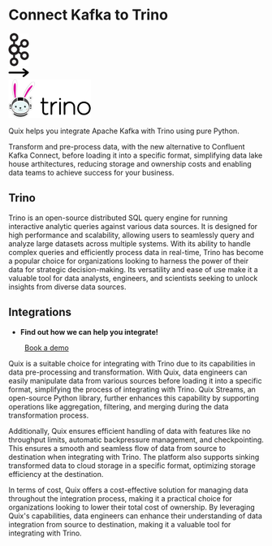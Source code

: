 # Connect Kafka to Trino

<div class="connect-images cards blog-grid-card" markdown>
<div>
<img src="../images/kafka_logo.png" width="40px" />
</div>
<div>
<img src="../images/arrow.svg" width="40px" />
</div>
<div>
<img src="./images/trino_1.jpg" />
</div>
</div>

Quix helps you integrate Apache Kafka with Trino using pure Python.

Transform and pre-process data, with the new alternative to Confluent Kafka Connect, before loading it into a specific format, simplifying data lake house arthitectures, reducing storage and ownership costs and enabling data teams to achieve success for your business.

## Trino

Trino is an open-source distributed SQL query engine for running interactive analytic queries against various data sources. It is designed for high performance and scalability, allowing users to seamlessly query and analyze large datasets across multiple systems. With its ability to handle complex queries and efficiently process data in real-time, Trino has become a popular choice for organizations looking to harness the power of their data for strategic decision-making. Its versatility and ease of use make it a valuable tool for data analysts, engineers, and scientists seeking to unlock insights from diverse data sources.

## Integrations

<div class="grid cards" markdown>

- __Find out how we can help you integrate!__

    <a class="md-button md-button--primary" href="https://share.hsforms.com/1iW0TmZzKQMChk0lxd_tGiw4yjw2?__hstc=175542013.2303933fbd746c0ac86d9ccbe9bc9100.1728383268831.1729603416735.1729620918855.31&__hssc=175542013.1.1729620918855&__hsfp=2132701734" target="_blank" style="margin:.5rem;">Book a demo</a>

</div>


Quix is a suitable choice for integrating with Trino due to its capabilities in data pre-processing and transformation. With Quix, data engineers can easily manipulate data from various sources before loading it into a specific format, simplifying the process of integrating with Trino. Quix Streams, an open-source Python library, further enhances this capability by supporting operations like aggregation, filtering, and merging during the data transformation process.

Additionally, Quix ensures efficient handling of data with features like no throughput limits, automatic backpressure management, and checkpointing. This ensures a smooth and seamless flow of data from source to destination when integrating with Trino. The platform also supports sinking transformed data to cloud storage in a specific format, optimizing storage efficiency at the destination.

In terms of cost, Quix offers a cost-effective solution for managing data throughout the integration process, making it a practical choice for organizations looking to lower their total cost of ownership. By leveraging Quix's capabilities, data engineers can enhance their understanding of data integration from source to destination, making it a valuable tool for integrating with Trino.

